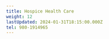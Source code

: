 ```yaml
---
title: Hospice Health Care
weight: 12
lastUpdated: 2024-01-31T18:15:00.000Z
tel: 980-1914965
---
```


